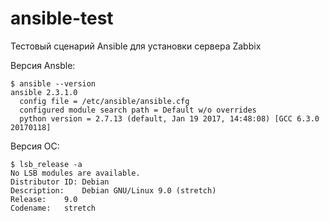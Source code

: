 # ansible-test
Тестовый сценарий Ansible для установки сервера Zabbix

Версия Ansble:
```
$ ansible --version
ansible 2.3.1.0
  config file = /etc/ansible/ansible.cfg
  configured module search path = Default w/o overrides
  python version = 2.7.13 (default, Jan 19 2017, 14:48:08) [GCC 6.3.0 20170118]
```

Версия ОС:
```
$ lsb_release -a
No LSB modules are available.
Distributor ID:	Debian
Description:	Debian GNU/Linux 9.0 (stretch)
Release:	9.0
Codename:	stretch
```
